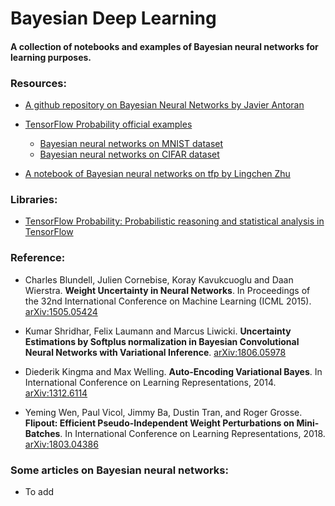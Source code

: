 # Bayesian Deep Learning

#### A collection of notebooks and examples of Bayesian neural networks for learning purposes.


### Resources:

* [A github repository on Bayesian Neural Networks by Javier Antoran](https://github.com/JavierAntoran/Bayesian-Neural-Networks)

* [TensorFlow Probability official examples](https://github.com/tensorflow/probability/tree/master/tensorflow_probability/examples)

  * [Bayesian neural networks on MNIST dataset](https://github.com/tensorflow/probability/blob/master/tensorflow_probability/examples/bayesian_neural_network.py)
  * [Bayesian neural networks on CIFAR dataset](https://github.com/tensorflow/probability/blob/80cc5cb33dfe04cb998bfe27ad3680a7a116d8b1/tensorflow_probability/examples/cifar10_bnn.py)

* [A notebook of Bayesian neural networks on tfp by Lingchen Zhu](https://github.com/zhulingchen/tfp-tutorial/blob/master/tfp_bnn.ipynb)

### Libraries:

* [TensorFlow Probability: Probabilistic reasoning and statistical analysis in TensorFlow](https://www.tensorflow.org/probability)


### Reference:

* Charles Blundell, Julien Cornebise, Koray Kavukcuoglu and Daan Wierstra. <strong>Weight Uncertainty in Neural Networks</strong>.	In Proceedings of the 32nd International Conference on Machine Learning (ICML 2015). [arXiv:1505.05424](https://arxiv.org/abs/1505.05424)

* Kumar Shridhar, Felix Laumann and Marcus Liwicki. <strong>Uncertainty Estimations by Softplus normalization in Bayesian Convolutional Neural Networks with Variational Inference</strong>. [arXiv:1806.05978](https://arxiv.org/abs/1806.05978)

* Diederik Kingma and Max Welling. <strong>Auto-Encoding Variational Bayes</strong>. In International Conference on Learning Representations, 2014. [arXiv:1312.6114](https://arxiv.org/abs/1312.6114)

* Yeming Wen, Paul Vicol, Jimmy Ba, Dustin Tran, and Roger Grosse. <strong>Flipout: Efficient Pseudo-Independent Weight Perturbations on Mini-Batches</strong>. In International Conference on Learning Representations, 2018. [arXiv:1803.04386](https://arxiv.org/abs/1803.04386)

### Some articles on Bayesian neural networks:

* To add

